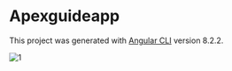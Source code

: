 # Apexguideapp

This project was generated with [Angular CLI](https://github.com/angular/angular-cli) version 8.2.2.

![1](https://user-images.githubusercontent.com/57501195/71429127-242ce400-26d6-11ea-88bd-94e4778c97f7.jpg)

